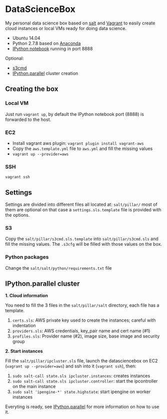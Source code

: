 # DataScienceBox

My personal data science box based on [salt](http://www.saltstack.com/) and
[Vagrant](http://vagrantup.com/) to easily create cloud instances or local VMs
ready for doing data science.

- Ubuntu 14.04
- Python 2.7.8 based on [Anaconda](http://continuum.io/downloads)
- [IPython notebook](http://ipython.org/notebook.html) running in port 8888

Optional:

- [s3cmd](http://s3tools.org/s3cmd)
- [IPython.parallel](http://ipython.org/ipython-doc/dev/parallel/) cluster creation

## Creating the box

### Local VM

Just run `vagrant up`, by default the IPython notebook port (8888) is forwarded
to the host.

### EC2

- Install vagrant aws plugin: `vagrant plugin install vagrant-aws`
- Copy the `aws.template.yml` file to `aws.yml` and fill the missing values
- `vagrant up --provider=aws`

### SSH

`vagrant ssh`

## Settings

Settings are divided into different files all located at: `salt/pillar/`
most of them are optional on that case a `settings.sls.template` file is
provided with the options.

### S3

Copy the `salt/pillar/s3cmd.sls.template` into `salt/pillar/s3cmd.sls`
and fill the missing values. The `.s3cfg` will be filled with those values
on the box.

### Python packages

Change the `salt/salt/python/requirements.txt` file

## IPython.parallel cluster

**1. Cloud information**

You need to fill the 3 files in the `salt/pillar/salt` directory, each file has
a template.

1. `certs.sls`: AWS private key used to create the instances; careful with indentation
1. `providers.sls`: AWS credentials, key_pair name and cert name (#1)
1. `profiles.sls`: Provider name (#2), image size, base image and security group

**2. Start instances**

Fill the `salt/pillar/ipcluster.sls` file, launch the datasciencebox on EC2
(`vagrant up --provider=aws`) and ssh into it (`vagrant ssh`), then:

1. `sudo salt-call state.sls ipcluster.instances`: creates instances
2. `sudo salt-call state.sls ipcluster.controller`: start the ipcontroller on the main instance
3. `sudo salt 'ipengine-*' state.highstate`: start ipengine on worker instances

Everyting is ready, see [IPython.parallel](http://ipython.org/ipython-doc/dev/parallel/)
for more information on how to use it.
